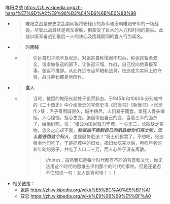 
睢阳之战 https://zh.wikipedia.org/zh-hans/%E7%9D%A2%E9%98%B3%E4%B9%8B%E6%88%98
- > 睢阳之战是安史之乱期间叛将安禄山的燕军和唐朝睢阳守军的一场战役。尽管此战最终是燕军得胜，但蒙受了巨大的人力和时间的损失。此战以唐军奋战到最后一人的决心及围城期间的食人行为闻名。
- > **时间线**
  * > 许远自知才能不及张巡，对张巡自称懦弱不知兵，称张巡智勇双全，请求做张巡的部下，让张巡守城、作战，自己仅向他禀报军事。张巡不推辞。从此许远专治军粮和战具，张巡成为实际上的守将，战斗筹划都是他所作。
- > **食人**
  * > 当时，被围的睢阳长期处于饥荒状态。于945年和1060年分别成书的《二十四史》中介绍唐史的官修史书《旧唐书》《新唐书》<张巡传>载：尹子奇围城很久，城中粮尽，人们易子而食，拿死人骨头做饭。人心惶惶，担心生变。张巡带出自己的妾，当着三军的面杀了，给他们吃，说：“诸公为国家戮力守城，一心无二，长期缺乏实物，忠义之心却不衰。***我张巡不能割自己的肌肤给你们将士吃，怎么能吝惜这个妇人***，坐视局势危迫？”将士们都哭了，不想吃，张巡强令他们吃了。于是抓城中的妇女，把妇女吃完以后，再吃年老的和年幼的男子，共吃了人口二三万，而人心终于没有离散。
    >> //notes：虽然我知道每个时代都有不同的背景和文化，你无法用这个时代的思维去评判那个的时代的事件。但是还是忍不住想说一句：女人是真可怜！！！
- 相关链接：
  * 张巡 https://zh.wikipedia.org/wiki/%E5%BC%A0%E5%B7%A1
  * 双忠 https://zh.wikipedia.org/wiki/%E9%9B%99%E5%BF%A0

